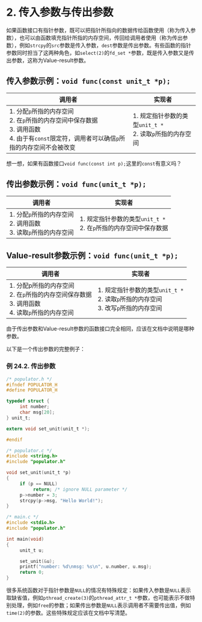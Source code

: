 # 2. 传入参数与传出参数

如果函数接口有指针参数，既可以把指针所指向的数据传给函数使用（称为传入参数），也可以由函数填充指针所指的内存空间，传回给调用者使用（称为传出参数），例如`strcpy`的`src`参数是传入参数，`dest`参数是传出参数。有些函数的指针参数同时担当了这两种角色，如`select(2)`的`fd_set *`参数，既是传入参数又是传出参数，这称为Value-result参数。

## 传入参数示例：`void func(const unit_t *p);`

| 调用者 | 实现者 |
|--------|--------|
| 1. 分配`p`所指的内存空间<br>2. 在`p`所指的内存空间中保存数据<br>3. 调用函数<br>4. 由于有`const`限定符，调用者可以确信`p`所指的内存空间不会被改变 | 1. 规定指针参数的类型`unit_t *`<br>2. 读取`p`所指的内存空间 |

想一想，如果有函数接口`void func(const int p);`这里的`const`有意义吗？

## 传出参数示例：`void func(unit_t *p);`

| 调用者 | 实现者 |
|--------|--------|
| 1. 分配`p`所指的内存空间<br>2. 调用函数<br>3. 读取`p`所指的内存空间 | 1. 规定指针参数的类型`unit_t *`<br>2. 在`p`所指的内存空间中保存数据 |

## Value-result参数示例：`void func(unit_t *p);`

| 调用者 | 实现者 |
|--------|--------|
| 1. 分配p所指的内存空间<br>2. 在`p`所指的内存空间保存数据<br>3. 调用函数<br>4. 读取`p`所指的内存空间 | 1. 规定指针参数的类型`unit_t *`<br>2. 读取`p`所指的内存空间<br>3. 改写`p`所指的内存空间 |

由于传出参数和Value-result参数的函数接口完全相同，应该在文档中说明是哪种参数。

以下是一个传出参数的完整例子：

### 例 24.2. 传出参数

```c
/* populator.h */
#ifndef POPULATOR_H
#define POPULATOR_H

typedef struct {
     int number;
     char msg[20];
} unit_t;

extern void set_unit(unit_t *);

#endif
```

```c
/* populator.c */
#include <string.h>
#include "populator.h"

void set_unit(unit_t *p)
{
     if (p == NULL)
          return; /* ignore NULL parameter */
     p->number = 3;
     strcpy(p->msg, "Hello World!");
}
```

```c
/* main.c */
#include <stdio.h>
#include "populator.h"

int main(void)
{
     unit_t u;

     set_unit(&u);
     printf("number: %d\nmsg: %s\n", u.number, u.msg);
     return 0;
}
```

很多系统函数对于指针参数是`NULL`的情况有特殊规定：如果传入参数是`NULL`表示取缺省值，例如`pthread_create(3)`的`pthread_attr_t *`参数，也可能表示不做特别处理，例如`free`的参数；如果传出参数是`NULL`表示调用者不需要传出值，例如`time(2)`的参数。这些特殊规定应该在文档中写清楚。 